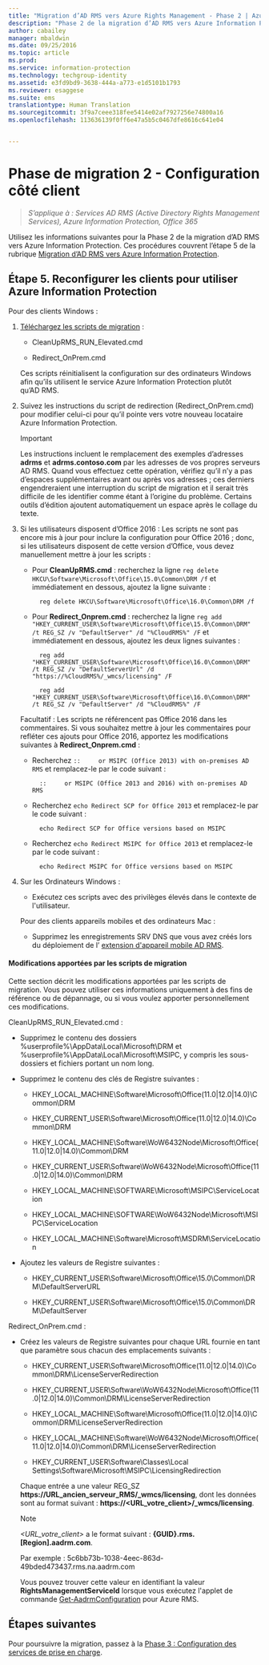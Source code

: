 ```yaml
---
title: "Migration d’AD RMS vers Azure Rights Management - Phase 2 | Azure Information Protection"
description: "Phase 2 de la migration d’AD RMS vers Azure Information Protection, couvrant l’étape 5 de la migration d’AD RMS vers Azure Information Protection."
author: cabailey
manager: mbaldwin
ms.date: 09/25/2016
ms.topic: article
ms.prod: 
ms.service: information-protection
ms.technology: techgroup-identity
ms.assetid: e3fd9bd9-3638-444a-a773-e1d5101b1793
ms.reviewer: esaggese
ms.suite: ems
translationtype: Human Translation
ms.sourcegitcommit: 3f9a7ceee318fee5414e02af7927256e74800a16
ms.openlocfilehash: 113636139f0ff6e47a5b5c0467dfe8616c641e04


---
```

# Phase de migration 2 - Configuration côté client

>*S’applique à : Services AD RMS (Active Directory Rights Management Services), Azure Information Protection, Office 365*

Utilisez les informations suivantes pour la Phase 2 de la migration d’AD RMS vers Azure Information Protection. Ces procédures couvrent l’étape 5 de la rubrique [Migration d’AD RMS vers Azure Information Protection](migrate-from-ad-rms-to-azure-rms.md).


## Étape 5. Reconfigurer les clients pour utiliser Azure Information Protection
Pour des clients Windows :

1.  [Téléchargez les scripts de migration](https://go.microsoft.com/fwlink/?LinkId=524619) :

    -   CleanUpRMS_RUN_Elevated.cmd

    -   Redirect_OnPrem.cmd

    Ces scripts réinitialisent la configuration sur des ordinateurs Windows afin qu’ils utilisent le service Azure Information Protection plutôt qu’AD RMS.

2.  Suivez les instructions du script de redirection (Redirect_OnPrem.cmd) pour modifier celui-ci pour qu’il pointe vers votre nouveau locataire Azure Information Protection.

    > [!IMPORTANT]
    > Les instructions incluent le remplacement des exemples d’adresses **adrms** et **adrms.contoso.com** par les adresses de vos propres serveurs AD RMS. Quand vous effectuez cette opération, vérifiez qu’il n’y a pas d’espaces supplémentaires avant ou après vos adresses ; ces derniers engendreraient une interruption du script de migration et il serait très difficile de les identifier comme étant à l’origine du problème. Certains outils d’édition ajoutent automatiquement un espace après le collage du texte.

3. Si les utilisateurs disposent d’Office 2016 : Les scripts ne sont pas encore mis à jour pour inclure la configuration pour Office 2016 ; donc, si les utilisateurs disposent de cette version d’Office, vous devez manuellement mettre à jour les scripts :

    - Pour **CleanUpRMS.cmd** : recherchez la ligne `reg delete HKCU\Software\Microsoft\Office\15.0\Common\DRM /f` et immédiatement en dessous, ajoutez la ligne suivante :

            reg delete HKCU\Software\Microsoft\Office\16.0\Common\DRM /f

    - Pour **Redirect_Onprem.cmd** : recherchez la ligne `reg add "HKEY_CURRENT_USER\Software\Microsoft\Office\15.0\Common\DRM" /t REG_SZ /v "DefaultServer" /d "%CloudRMS%" /F` et immédiatement en dessous, ajoutez les deux lignes suivantes :

            reg add "HKEY_CURRENT_USER\Software\Microsoft\Office\16.0\Common\DRM" /t REG_SZ /v "DefaultServerUrl" /d "https://%CloudRMS%/_wmcs/licensing" /F 

            reg add "HKEY_CURRENT_USER\Software\Microsoft\Office\16.0\Common\DRM" /t REG_SZ /v "DefaultServer" /d "%CloudRMS%" /F

    Facultatif : Les scripts ne référencent pas Office 2016 dans les commentaires. Si vous souhaitez mettre à jour les commentaires pour refléter ces ajouts pour Office 2016, apportez les modifications suivantes à **Redirect_Onprem.cmd** :

    - Recherchez `::     or MSIPC (Office 2013) with on-premises AD RMS` et remplacez-le par le code suivant :
    
            ::     or MSIPC (Office 2013 and 2016) with on-premises AD RMS

    - Recherchez `echo Redirect SCP for Office 2013` et remplacez-le par le code suivant :
    
            echo Redirect SCP for Office versions based on MSIPC

    - Recherchez `echo Redirect MSIPC for Office 2013` et remplacez-le par le code suivant :
    
            echo Redirect MSIPC for Office versions based on MSIPC

4.  Sur les Ordinateurs Windows :

    - Exécutez ces scripts avec des privilèges élevés dans le contexte de l'utilisateur.

    Pour des clients appareils mobiles et des ordinateurs Mac :

    -  Supprimez les enregistrements SRV DNS que vous avez créés lors du déploiement de l’ [extension d'appareil mobile AD RMS](http://technet.microsoft.com/library/dn673574.aspx).

#### Modifications apportées par les scripts de migration
Cette section décrit les modifications apportées par les scripts de migration. Vous pouvez utiliser ces informations uniquement à des fins de référence ou de dépannage, ou si vous voulez apporter personnellement ces modifications.

CleanUpRMS_RUN_Elevated.cmd :

-   Supprimez le contenu des dossiers %userprofile%\AppData\Local\Microsoft\DRM et %userprofile%\AppData\Local\Microsoft\MSIPC, y compris les sous-dossiers et fichiers portant un nom long.

-   Supprimez le contenu des clés de Registre suivantes :

    -   HKEY_LOCAL_MACHINE\Software\Microsoft\Office\(11.0|12.0|14.0)\Common\DRM

    -   HKEY_CURRENT_USER\Software\Microsoft\Office\(11.0|12.0|14.0)\Common\DRM

    -   HKEY_LOCAL_MACHINE\Software\WoW6432Node\Microsoft\Office\(11.0|12.0|14.0)\Common\DRM

    -   HKEY_CURRENT_USER\Software\WoW6432Node\Microsoft\Office\(11.0|12.0|14.0)\Common\DRM

    -   HKEY_LOCAL_MACHINE\SOFTWARE\Microsoft\MSIPC\ServiceLocation

    -   HKEY_LOCAL_MACHINE\SOFTWARE\WoW6432Node\Microsoft\MSIPC\ServiceLocation

    -   HKEY_LOCAL_MACHINE\Software\Microsoft\MSDRM\ServiceLocation

-   Ajoutez les valeurs de Registre suivantes :

    -   HKEY_CURRENT_USER\Software\Microsoft\Office\15.0\Common\DRM\DefaultServerURL

    -   HKEY_CURRENT_USER\Software\Microsoft\Office\15.0\Common\DRM\DefaultServer

Redirect_OnPrem.cmd :

-   Créez les valeurs de Registre suivantes pour chaque URL fournie en tant que paramètre sous chacun des emplacements suivants :

    -   HKEY_CURRENT_USER\Software\Microsoft\Office\(11.0|12.0|14.0)\Common\DRM\LicenseServerRedirection

    -   HKEY_CURRENT_USER\Software\WoW6432Node\Microsoft\Office\(11.0|12.0|14.0)\Common\DRM\LicenseServerRedirection

    -   HKEY_LOCAL_MACHINE\Software\Microsoft\Office\(11.0|12.0|14.0)\Common\DRM\LicenseServerRedirection

    -   HKEY_LOCAL_MACHINE\Software\WoW6432Node\Microsoft\Office\(11.0|12.0|14.0)\Common\DRM\LicenseServerRedirection

    -   HKEY_CURRENT_USER\Software\Classes\Local Settings\Software\Microsoft\MSIPC\LicensingRedirection

    Chaque entrée a une valeur REG_SZ **https://URL_ancien_serveur_RMS/_wmcs/licensing**, dont les données sont au format suivant : **https://&lt;URL_votre_client&gt;/_wmcs/licensing**.

    > [!NOTE]
    > *&lt;URL_votre_client&gt;* a le format suivant : **{GUID}.rms.[Region].aadrm.com**.
    > 
    > Par exemple : 5c6bb73b-1038-4eec-863d-49bded473437.rms.na.aadrm.com
    > 
    > Vous pouvez trouver cette valeur en identifiant la valeur **RightsManagementServiceId** lorsque vous exécutez l'applet de commande [Get-AadrmConfiguration](http://msdn.microsoft.com/library/windowsazure/dn629410.aspx) pour Azure RMS.


## Étapes suivantes
Pour poursuivre la migration, passez à la [Phase 3 : Configuration des services de prise en charge](migrate-from-ad-rms-phase3.md).


<!--HONumber=Sep16_HO4-->


